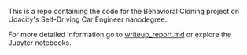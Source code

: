 This is a repo containing the code for the Behavioral Cloning project on Udacity's Self-Driving Car Engineer nanodegree.

For more detailed information go to [writeup_report.md](./writeup_report.md) or explore the Jupyter notebooks.
